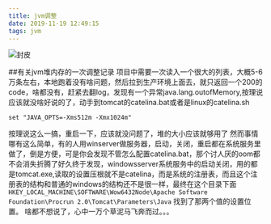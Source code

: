 ```yaml
---
title: jvm调整
date: 2019-11-19 12:49:15
tags: jvm
---
```

![封皮](jvm.jpg)
<!--more-->
##有关jvm堆内存的一次调整记录
	项目中需要一次读入一个很大的列表，大概5-6万条左右，本地跑着没有啥问题，然后拉到生产环境上面去，就只返回一个200的code，啥都没有，赶紧去翻log，发现有一个异常java.lang.outofMemory,按理说应该就没啥好说的了，动手到tomcat的catelina.bat或者是linux的catelina.sh
```shell
set "JAVA_OPTS=-Xms512m -Xmx1024m" 
```
按理说这么一搞，重启一下，应该就没问题了，堆的大小应该就够用了
然而事情哪有这么简单，有的人用winserver做服务器，启动，关闭，重启都在系统服务里做了，倒是方便，可是你会发现不管怎么配置catelina.bat，那个讨人厌的oom都不会消失折腾了好久终于发现，windowsserver系统服务中的启动关闭，用的都是tomcat.exe,读取的设置压根就不是catelina，而是系统的注册表，而且这个注册表的结构和普通的windows的结构还不是很一样，最终在这个目录下面
`HKEY_LOCAL_MACHINE\SOFTWARE\Wow6432Node\Apache Software Foundation\Procrun 2.0\Tomcat\Parameters\Java`
找到了那两个值的设置位置。
啥都不想说了，心中一万个草泥马飞奔而过。。。

